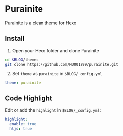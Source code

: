 # Purainite

Purainite is a clean theme for Hexo

## Install

1. Open your Hexo folder and clone Purainite

```bash
cd $BLOG/themes
git clone https://github.com/MU001999/purainite.git
```

2. Set `theme` as `purainite` in `$BLOG/_config.yml`

```yml
theme: purainite
```

## Code Highlight

Edit or add the `highlight` in `$BLOG/_config.yml`:

```yml
highlight:
  enable: true
  hljs: true
```
